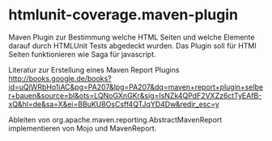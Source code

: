 htmlunit-coverage.maven-plugin
==============================

Maven Plugin zur Bestimmung welche HTML Seiten und welche Elemente darauf durch HTMLUnit Tests abgedeckt wurden.
Das Plugin soll für HTMl Seiten funktionieren wie Saga für javascript. 


Literatur zur Erstellung eines Maven Report Plugins
http://books.google.de/books?id=uQlWRbHo1iAC&pg=PA207&lpg=PA207&dq=maven+report+plugin+selber+bauen&source=bl&ots=LQNoGXnGKr&sig=IsNZk4QPdF2VXZz6ctTyEAfB-xQ&hl=de&sa=X&ei=BBuKU8OsCsff4QTJqYD4Dw&redir_esc=y

Ableiten von org.apache.maven.reporting.AbstractMavenReport implementieren von Mojo und MavenReport.

